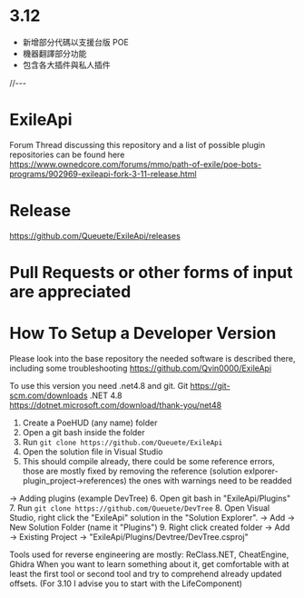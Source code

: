 

# 3.12 
  - 新增部分代碼以支援台版 POE
  - 機器翻譯部分功能 
  - 包含各大插件與私人插件

//---

# ExileApi
Forum Thread discussing this repository and a list of possible plugin repositories can be found here https://www.ownedcore.com/forums/mmo/path-of-exile/poe-bots-programs/902969-exileapi-fork-3-11-release.html

# Release
https://github.com/Queuete/ExileApi/releases

# Pull Requests or other forms of input are appreciated
# How To Setup a Developer Version
Please look into the base repository the needed software is described there, including some troubleshooting https://github.com/Qvin0000/ExileApi

To use this version you need .net4.8 and git. 
Git https://git-scm.com/downloads
.NET 4.8 https://dotnet.microsoft.com/download/thank-you/net48

1. Create a PoeHUD (any name) folder
2. Open a git bash inside the folder
3. Run `git clone https://github.com/Queuete/ExileApi`
4. Open the solution file in Visual Studio
5. This should compile already, there could be some reference errors, those are mostly fixed by removing the reference (solution exlporer-plugin_project->references) the ones with warnings need to be readded

-> Adding plugins (example DevTree)
6. Open git bash in "ExileApi/Plugins"
7. Run `git clone https://github.com/Queuete/DevTree`
8. Open Visual Studio, right click the "ExileApi" solution in the "Solution Explorer". -> Add -> New Solution Folder (name it "Plugins")
9. Right click created folder -> Add -> Existing Project -> "ExileApi/Plugins/Devtree/DevTree.csproj"


Tools used for reverse engineering are mostly: ReClass.NET, CheatEngine, Ghidra
When you want to learn something about it, get comfortable with at least the first tool or second tool and try to comprehend already updated offsets. (For 3.10 I advise you to start with the LifeComponent)

